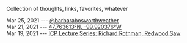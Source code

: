 Collection of thoughts, links, favorites, whatever

Mar 25, 2021 --- [@barbarabosworthweather](https://www.instagram.com/barbarabosworthweather)<br>
Mar 21, 2021 --- [47.763613°N, -99.920376°W](https://goo.gl/maps/1dP24wZJAZ1ykojr6)<br>
Mar 19, 2021 --- [ICP Lecture Series: Richard Rothman, Redwood Saw](https://youtu.be/3cIo6QsaUlk)